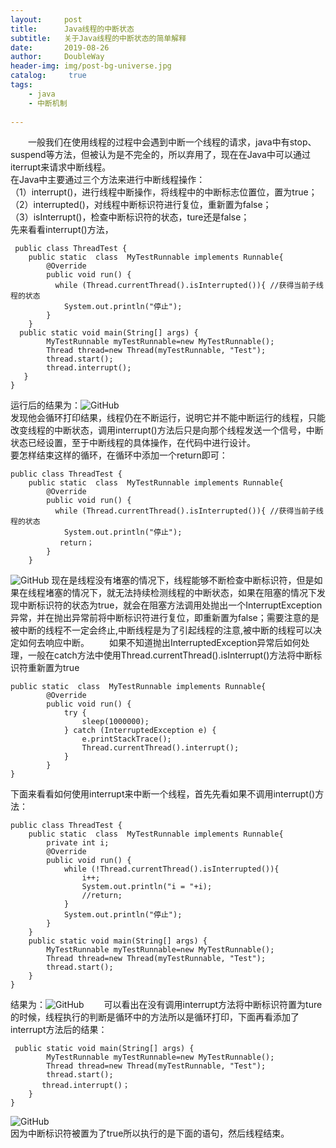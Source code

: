 ```yaml
---
layout:     post
title:      Java线程的中断状态
subtitle:   关于Java线程的中断状态的简单解释
date:       2019-08-26
author:     DoubleWay
header-img: img/post-bg-universe.jpg
catalog: 	 true
tags:
    - java
    - 中断机制
    
---
```


&emsp;&emsp;一般我们在使用线程的过程中会遇到中断一个线程的请求，java中有stop、suspend等方法，但被认为是不完全的，所以弃用了，现在在Java中可以通过iterrupt来请求中断线程。  
在Java中主要通过三个方法来进行中断线程操作：  
（1）interrupt()，进行线程中断操作，将线程中的中断标志位置位，置为true；  
（2）interrupted()，对线程中断标识符进行复位，重新置为false；  
（3）isInterrupt()，检查中断标识符的状态，ture还是false；  
先来看看interrupt()方法，  
```````
 public class ThreadTest {
    public static  class  MyTestRunnable implements Runnable{
        @Override
        public void run() {
          while (Thread.currentThread().isInterrupted()){ //获得当前子线程的状态
            System.out.println("停止");
        }
    }
  public static void main(String[] args) {
        MyTestRunnable myTestRunnable=new MyTestRunnable();
        Thread thread=new Thread(myTestRunnable, "Test");
        thread.start();
        thread.interrupt();
   }
}
````````
运行后的结果为：![GitHub](https://raw.githubusercontent.com/DoubleWay/DoubleWay.github.io/master/img/2819-08-26/2019-08-26-1.1.png)  
发现他会循环打印结果，线程仍在不断运行，说明它并不能中断运行的线程，只能改变线程的中断状态，调用interrupt()方法后只是向那个线程发送一个信号，中断状态已经设置，至于中断线程的具体操作，在代码中进行设计。  
要怎样结束这样的循环，在循环中添加一个return即可：  
```
public class ThreadTest {
    public static  class  MyTestRunnable implements Runnable{
        @Override
        public void run() {
          while (Thread.currentThread().isInterrupted()){ //获得当前子线程的状态
            System.out.println("停止");
           return；
        }
    }
```
![GitHub](https://raw.githubusercontent.com/DoubleWay/DoubleWay.github.io/master/img/2819-08-26/2019-08-26-1.2.png)
现在是线程没有堵塞的情况下，线程能够不断检查中断标识符，但是如果在线程堵塞的情况下，就无法持续检测线程的中断状态，如果在阻塞的情况下发现中断标识符的状态为true，就会在阻塞方法调用处抛出一个InterruptException异常，并在抛出异常前将中断标识符进行复位，即重新置为false；需要注意的是被中断的线程不一定会终止,中断线程是为了引起线程的注意,被中断的线程可以决定如何去响应中断。
&emsp;&emsp;如果不知道抛出InterruptedException异常后如何处理，一般在catch方法中使用Thread.currentThread().isInterrupt()方法将中断标识符重新置为true
```
public static  class  MyTestRunnable implements Runnable{
        @Override
        public void run() {
            try {
                sleep(1000000);
            } catch (InterruptedException e) {
                e.printStackTrace();
                Thread.currentThread().interrupt();
            }
        }
}
```
下面来看看如何使用interrupt来中断一个线程，首先先看如果不调用interrupt()方法：
```
public class ThreadTest {
    public static  class  MyTestRunnable implements Runnable{
        private int i;
        @Override
        public void run() {
            while (!Thread.currentThread().isInterrupted()){
                i++;
                System.out.println("i = "+i);
                //return;
            }
            System.out.println("停止");
        }
    }
    public static void main(String[] args) {
        MyTestRunnable myTestRunnable=new MyTestRunnable();
        Thread thread=new Thread(myTestRunnable, "Test");
        thread.start();
    }
}
```
结果为：![GitHub](https://raw.githubusercontent.com/DoubleWay/DoubleWay.github.io/master/img/2819-08-26/2019-08-26-1.3.png)
&emsp;&emsp;可以看出在没有调用interrupt方法将中断标识符置为ture的时候，线程执行的判断是循环中的方法所以是循环打印，下面再看添加了interrupt方法后的结果：
```
 public static void main(String[] args) {
        MyTestRunnable myTestRunnable=new MyTestRunnable();
        Thread thread=new Thread(myTestRunnable, "Test");
        thread.start();
       thread.interrupt()；
    }
}
```
![GitHub](https://raw.githubusercontent.com/DoubleWay/DoubleWay.github.io/master/img/2819-08-26/2019-08-26-1.4.png)  
因为中断标识符被置为了true所以执行的是下面的语句，然后线程结束。
